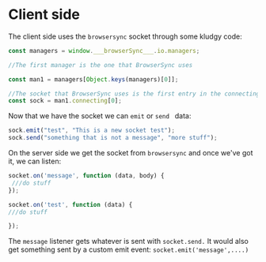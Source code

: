 # Client side
The client side uses the `browsersync` socket through some kludgy code:

```javascript
const managers = window.___browserSync___.io.managers;

//The first manager is the one that BrowserSync uses

const man1 = managers[Object.keys(managers)[0]];

//The socket that BrowserSync uses is the first entry in the connecting array
const sock = man1.connecting[0];
```
Now that we have the socket we can `emit` or `send ` data:

```javascript
sock.emit("test", "This is a new socket test");
sock.send("something that is not a message", "more stuff");
```

On the server side we get the socket from `browsersync` and once we've got it, we can listen:

```javascript
socket.on('message', function (data, body) {
 ///do stuff
});

socket.on('test', function (data) {
///do stuff

});
```
The `message` listener gets whatever is sent with `socket.send.` It would also get something sent by a custom emit event: `socket.emit('message',....)`

